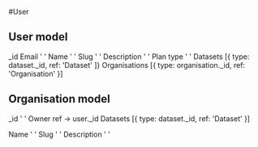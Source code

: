 #User


## User model
 _id
 Email            ' '
 Name             ' '
 Slug             ' '
 Description      ' '
 Plan
   type           ' '
 Datasets         [{
   type: dataset._id,
   ref: 'Dataset'
   ]}
 Organisations    [{
   type: organisation._id,
   ref: 'Organisation'
   }]


## Organisation model
 _id              ' '
 Owner            ref -> user._id
 Datasets         [{
   type: dataset._id,
   ref: 'Dataset'
   }]

  Name             ' '
  Slug             ' '
  Description      ' '
